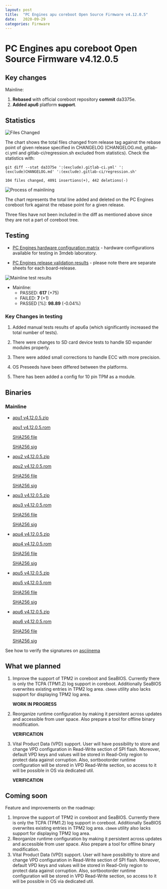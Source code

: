 ```yaml
---
layout: post
title:  "PC Engines apu coreboot Open Source Firmware v4.12.0.5"
date:   2020-09-29
categories: Firmware
---
```

# PC Engines apu coreboot Open Source Firmware v4.12.0.5

## Key changes

Mainline:

1. **Rebased** with official coreboot repository **commit** da3375e.
2. **Added apu6** platform **support**.

## Statistics

![Files Changed](https://cloud.3mdeb.com/index.php/s/X6TWWCSk9EqG5iP/preview)

The chart shows the total files changed from release tag against the rebase
point of given release specified in CHANGELOG (CHANGELOG.md, gitlab-ci.yml and
gitlab-ci/regression.sh excluded from statistics). Check the statistics with:

```
git diff --stat da3375e ':(exclude).gitlab-ci.yml' ':(exclude)CHANGELOG.md' ':(exclude).gitlab-ci/regression.sh'
```

`104 files changed, 4091 insertions(+), 442 deletions(-)`

![Process of mainlining](https://cloud.3mdeb.com/index.php/s/6G8iwHzS5sFLe5b/preview)

The chart represents the total line added and deleted on the PC Engines
coreboot fork against the rebase point for a given release.

Three files have not been included in the diff as mentioned above since they are
not a part of coreboot tree.

## Testing

* [PC Engines hardware configuration matrix](https://cloud.3mdeb.com/index.php/s/sakiLj98Zxqz2D3/preview) - hardware configurations available for testing in 3mdeb laboratory.

* [PC Engines release validation results](https://3mdeb.us16.list-manage.com/track/click?u=fce95b885fc13fbf1db611816&id=96d9b426c0&e=16ffa34a09) - please note there are separate sheets for each board-release.

![Mainline test results](https://cloud.3mdeb.com/index.php/s/pX9beE5c2bTjQMd/preview)

* Mainline:
  * PASSED: **617** (+75)
  * FAILED: **7** (+1)
  * PASSED [%]: **98.89** (-0.04%)

### Key Changes in testing

1. Added manual tests results of apu6a (which significantly increased the total
   number of tests).

2. There were changes to SD card device tests to handle SD expander modules
   properly.

3. There were added small corrections to handle ECC with more precision.

4. OS Preseeds have been differed between the platforms.

5. There has been added a config for 10 pin TPM as a module.

## Binaries

### Mainline

* [apu1 v4.12.0.5.zip](https://3mdeb.com/open-source-firmware/pcengines/apu1/apu1_v4.12.0.5.zip)

  [apu1 v4.12.0.5.rom](https://3mdeb.com/open-source-firmware/pcengines/apu1/apu1_v4.12.0.5.rom)

  [SHA256 file](https://3mdeb.com/open-source-firmware/pcengines/apu1/apu1_v4.12.0.5.SHA256)

  [SHA256 sig](https://3mdeb.com/open-source-firmware/pcengines/apu1/apu1_v4.12.0.5.SHA256.sig)

* [apu2 v4.12.0.5.zip](https://3mdeb.com/open-source-firmware/pcengines/apu2/apu2_v4.12.0.5.zip)

  [apu2 v4.12.0.5.rom](https://3mdeb.com/open-source-firmware/pcengines/apu2/apu2_v4.12.0.5.rom)

  [SHA256 file](https://3mdeb.com/open-source-firmware/pcengines/apu2/apu2_v4.12.0.5.SHA256)

  [SHA256 sig](https://3mdeb.com/open-source-firmware/pcengines/apu2/apu2_v4.12.0.5.SHA256.sig)

* [apu3 v4.12.0.5.zip](https://3mdeb.com/open-source-firmware/pcengines/apu3/apu3_v4.12.0.5.zip)

  [apu3 v4.12.0.5.rom](https://3mdeb.com/open-source-firmware/pcengines/apu3/apu3_v4.12.0.5.rom)

  [SHA256 file](https://3mdeb.com/open-source-firmware/pcengines/apu3/apu3_v4.12.0.5.SHA256)

  [SHA256 sig](https://3mdeb.com/open-source-firmware/pcengines/apu3/apu3_v4.12.0.5.SHA256.sig)

* [apu4 v4.12.0.5.zip](https://3mdeb.com/open-source-firmware/pcengines/apu4/apu4_v4.12.0.5.zip)

  [apu4 v4.12.0.5.rom](https://3mdeb.com/open-source-firmware/pcengines/apu4/apu4_v4.12.0.5.rom)

  [SHA256 file](https://3mdeb.com/open-source-firmware/pcengines/apu4/apu4_v4.12.0.5.SHA256)

  [SHA256 sig](https://3mdeb.com/open-source-firmware/pcengines/apu4/apu4_v4.12.0.5.SHA256.sig)

* [apu5 v4.12.0.5.zip](https://3mdeb.com/open-source-firmware/pcengines/apu5/apu5_v4.12.0.5.zip)

  [apu5 v4.12.0.5.rom](https://3mdeb.com/open-source-firmware/pcengines/apu5/apu5_v4.12.0.5.rom)

  [SHA256 file](https://3mdeb.com/open-source-firmware/pcengines/apu5/apu5_v4.12.0.5.SHA256)

  [SHA256 sig](https://3mdeb.com/open-source-firmware/pcengines/apu5/apu5_v4.12.0.5.SHA256.sig)

* [apu6 v4.12.0.5.zip](https://3mdeb.com/open-source-firmware/pcengines/apu6/apu6_v4.12.0.5.zip)

  [apu6 v4.12.0.5.rom](https://3mdeb.com/open-source-firmware/pcengines/apu6/apu6_v4.12.0.5.rom)

  [SHA256 file](https://3mdeb.com/open-source-firmware/pcengines/apu6/apu6_v4.12.0.5.SHA256)

  [SHA256 sig](https://3mdeb.com/open-source-firmware/pcengines/apu6/apu6_v4.12.0.5.SHA256.sig)

See how to verify the signatures on [asciinema](https://asciinema.org/a/335785)

## What we planned

1. Improve the support of TPM2 in coreboot and SeaBIOS. Currently there is only
   the TCPA (TPM1.2) log support in coreboot. Additionally SeaBIOS overwrites
   existing entries in TPM2 log area. `cbmem` utility also lacks support for
   displaying TPM2 log area.

   **WORK IN PROGRESS**

2. Reorganize runtime configuration by making it persistent across updates and
   accessible from user space. Also prepare a tool for offline binary
   modification.

   **VERIFICATION**

3. Vital Product Data (VPD) support. User will have possibility to store
   and change VPD configuration in Read-Write section of SPI flash. Moreover,
   default VPD keys and values will be stored in Read-Only region to protect
   data against corruption. Also, sortbootorder runtime configuration will be
   stored in VPD Read-Write section, so access to it will be possible in OS
   via dedicated util.

   **VERIFICATION**

## Coming soon

Feature and improvements on the roadmap:

1. Improve the support of TPM2 in coreboot and SeaBIOS. Currently there is only
   the TCPA (TPM1.2) log support in coreboot. Additionally SeaBIOS overwrites
   existing entries in TPM2 log area. `cbmem` utility also lacks support for
   displaying TPM2 log area.
2. Reorganize runtime configuration by making it persistent across updates and
   accessible from user space. Also prepare a tool for offline binary
   modification.
3. Vital Product Data (VPD) support. User will have possibility to store
   and change VPD configuration in Read-Write section of SPI flash. Moreover,
   default VPD keys and values will be stored in Read-Only region to protect
   data against corruption. Also, sortbootorder runtime configuration will be
   stored in VPD Read-Write section, so access to it will be possible in OS
   via dedicated util.
